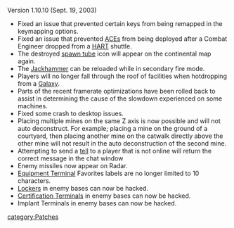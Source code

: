 Version 1.10.10 (Sept. 19, 2003)

- Fixed an issue that prevented certain keys from being remapped in
  the keymapping options.
- Fixed an issue that prevented [ACEs](/ACE "wikilink") from being
  deployed after a Combat Engineer dropped from a
  [HART](/HART "wikilink") shuttle.
- The destroyed [spawn tube](/spawn_tube "wikilink") icon will appear
  on the continental map again.
- The [Jackhammer](/Jackhammer "wikilink") can be reloaded while in
  secondary fire mode.
- Players will no longer fall through the roof of facilities when
  hotdropping from a [Galaxy](/Galaxy "wikilink").
- Parts of the recent framerate optimizations have been rolled back to
  assist in determining the cause of the slowdown experienced on some
  machines.
- Fixed some crash to desktop issues.
- Placing multiple mines on the same Z axis is now possible and will
  not auto deconstruct. For example; placing a mine on the ground of a
  courtyard, then placing another mine on the catwalk directly above
  the other mine will not result in the auto deconstruction of the
  second mine.
- Attempting to send a [tell](/tell "wikilink") to a player that is not
  online will return the correct message in the chat window
- Enemy missiles now appear on Radar.
- [Equipment Terminal](/Equipment_Terminal "wikilink") Favorites labels
  are no longer limited to 10 characters.
- [Lockers](/Lockers "wikilink") in enemy bases can now be hacked.
- [Certification Terminals](/Certification_Terminals "wikilink") in
  enemy bases can now be hacked.
- Implant Terminals in enemy bases can now be hacked.

[category:Patches](/category:Patches "wikilink")
